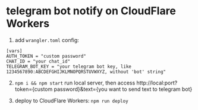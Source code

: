 # telegram bot notify on CloudFlare Workers

1. add `wrangler.toml` config:

```
[vars]
AUTH_TOKEN = "custom password"
CHAT_ID = "your chat_id"
TELEGRAM_BOT_KEY = "your telegram bot key, like 1234567890:ABCDEFGHIJKLMNOPQRSTUVWXYZ, without 'bot' string"
```

2. `npm i && npm start` run local server, then access http://local:port?token={custom password}&text={you want to send text to telegram bot}

3. deploy to CloudFlare Workers: `npm run deploy`
